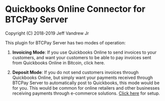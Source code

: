 <h1>Quickbooks Online Connector for BTCPay Server</h1>

Copyright (C) 2018-2019 Jeff Vandrew Jr

This plugin for BTCPay Server has two modes of operation:

1. **Invoicing Mode**: If you use Quickbooks Online to send invoices to your customers, and want your customers to be able to pay invoices sent from Quickbooks Online in Bitcoin, click here.

2. **Deposit Mode**: If you do not send customers invoices through Quickbooks Online, but simply want your payments received through BTCPay Server to automatically post to Quickbooks, this mode would be for you. This would be common for online retailers and other businesses receiving payments through e-commerce solutions. [Click here](https://github.com/JeffVandrewJr/btcqbo/blob/master/deposit-mode.md) for setup.
